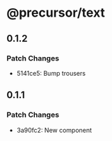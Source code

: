 # @precursor/text

## 0.1.2

### Patch Changes

-   5141ce5: Bump trousers

## 0.1.1

### Patch Changes

-   3a90fc2: New component
